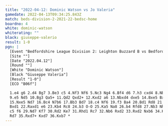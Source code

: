 ```yaml
---
title: "2022-04-12: Dominic Watson vs Jo Valeria"
gamedate: 2022-04-13T09:34:25.843Z
match: beds-division-2-2021-22-bedsc-home
boardno: 4
white: dominic-watson
whiterating: ""
black: giuseppe-valerio
result: 1-0
pgn: |
  [Event "Bedfordshire League Division 2: Leighton Buzzard B vs Bedford C"]
  [Site ""]
  [Date "2022.04.12"]
  [Round ""]
  [White "Dominic Watson"]
  [Black "Giuseppe Valeria"]
  [Result "1-0"]
  [ECO "B06f"]

  1.e4 g6 2.d4 Bg7 3.Be3 c5 4.Nf3 Nf6 5.Nc3 Ng4 6.Bf4 d6 7.h3 cxd4 8.Nb5 Nf6
  9.e5 Nd5 10.Bg3 Qa5+ 11.Qd2 Qxd2+ 12.Kxd2 a6 13.Nbxd4 dxe5 14.Bxe5 Bxe5 
  15.Nxe5 Nd7 16.Bc4 N7b6 17.Bb3 Bd7 18.c4 Nf6 19.f3 Ba4 20.Bd1 Rd8 21.Kc3 
  Bxd1 22.Raxd1 e6 23.Kb4 Rc8 24.b3 O-O 25.Ka5 Na8 26.b4 Rfd8 27.Nb3 Nh5 28.
  c5 f6 29.Nd7 Kf7 30.Rd2 Ke7 31.Rhd1 Rc7 32.Nb6 Rxd2 33.Rxd2 Nxb6 34.Kxb6 
  Rd7 35.Rxd7+ Kxd7 36.Kxb7 *
---
```

